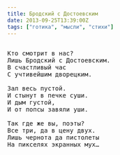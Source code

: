 ```yaml
---
title: Бродский с Достоевским
date: 2013-09-25T13:39:00Z
tags: ["готика", "мысли", "стихи"]
---
```


<pre>

Кто смотрит в нас?
Лишь Бродский с Достоевским.
В счастливый час
С учтивейшим дворецким.

Зал весь пустой.
И стынут в печке суши.
И дым густой,
И от попсы завяли уши.

Так где же вы, поэты?
Все три, да в цену двух.
Лишь чернота да пистолеты
На пикселях экранных мух…

</pre>